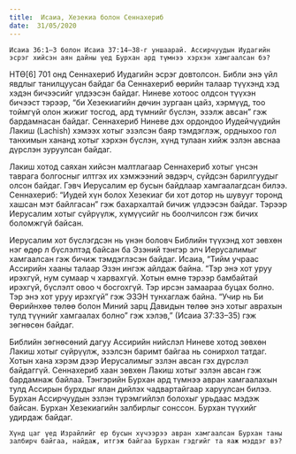 ```yaml
---
title:  Исаиа, Хезекиа болон Сеннахериб
date:  31/05/2020
---
```


`Исаиа 36:1–3 болон Исаиа 37:14–38-г уншаарай. Ассирчуудын Иудагийн эсрэг хийсэн аян дайны үед Бурхан ард түмнээ хэрхэн хамгаалсан бэ?`

НТӨ[6] 701 онд Сеннахериб Иудагийн эсрэг довтолсон. Библи энэ үйл явдлыг танилцуусан байдаг ба Сеннахериб өөрийн талаар түүхэнд хэд хэдэн бичээсийг үлдээсэн байдаг. Ниневе хотоос олдсон түүхэн бичээст тэрээр, “би Хезекиагийн дөчин зургаан цайз, хэрмүүд, тоо тоймгүй олон жижиг тосгод, ард түмнийг бүслэн, эзэлж авсан” гэж бардамнасан байдаг. Сеннахериб Ниневе дэх ордондоо Иудейчүүдийн Лакиш (Lachish) хэмээх хотыг эзэлсэн баяр тэмдэглэж, ордныхоо гол танхимын хананд хотыг хэрхэн бүслэн, хүнд тулаан хийж эзлэн авснаа дүрслэн зуруулсан байдаг.

Лакиш хотод саяхан хийсэн малтлагаар Сеннахериб хотыг үнсэн таврага болгосныг илтгэх их хэмжээний эвдэрч, сүйдсэн барилгуудыг олсон байдаг. Гэвч Иерусалим ер бусын байдлаар хамгаалагдсан билээ. Сеннахериб: “Иудей хүн болох Хезекиаг би хот дотор нь шувууг торонд хашсан мэт байлгасан” гэж бахархалтай бичиж үлдээсэн байдаг. Тэрээр Иерусалим хотыг сүйрүүлж, хүмүүсийг нь боолчилсон гэж бичих боломжгүй байсан.

Иерусалим хот бүслэгдсэн нь үнэн боловч Библийн түүхэнд хот зөвхөн нэг өдөр л бүслэлтэд байсан ба Эзэний тэнгэр элч Иерусалимыг хамгаалсан гэж бичиж тэмдэглэсэн байдаг. Исаиа, “Тийм учраас Ассирийн хааны талаар Эзэн ингэж айлдаж байна. “Тэр энэ хот уруу ирэхгүй, нум сумаар ч харвахгүй. Хотын өмнө тэрээр бамбайтай ирэхгүй, бүслэлт овоо ч босгохгүй. Тэр ирсэн замаараа буцах болно. Тэр энэ хот уруу ирэхгүй” гэж ЭЗЭН тунхаглаж байна. “Учир нь Би Өөрийнхөө төлөө болон Миний зарц Давидын төлөө энэ хотыг аврахын тулд түүнийг хамгаалах болно” гэж хэлэв,” (Исаиа 37:33–35) гэж зөгнөсөн байдаг.

Библийн зөгнөсөний дагуу Ассирийн нийслэл Ниневе хотод зөвхөн Лакиш хотыг сүйрүүлж, эзэлсэн баримт байгаа нь сонирхол татдаг. Хотын хана хэрэм дээр Иерусалимыг эзлэн авсан гэх дүрслэл байдаггүй. Сеннахериб хаан зөвхөн Лакиш хотыг эзлэн авсан гэж бардамнаж байлаа. Тэнгэрийн Бурхан ард түмнээ авран хамгаалахын тулд Ассирын бурхдыг ялан дийлэх чадвартайгаар харуулсан билээ. Бурхан Ассирчуудын эзлэн түрэмгийлэл болохыг урьдаас мэдэж байсан. Бурхан Хезекиагийн залбирлыг сонссон. Бурхан түүхийг удирдаж байдаг.

`Хүнд цаг үед Израйлийг ер бусын хүчээрээ авран хамгаалсан Бурхан таны залбирч байгаа, найдаж, итгэж байгаа Бурхан гэдгийг та яаж мэддэг вэ?`
